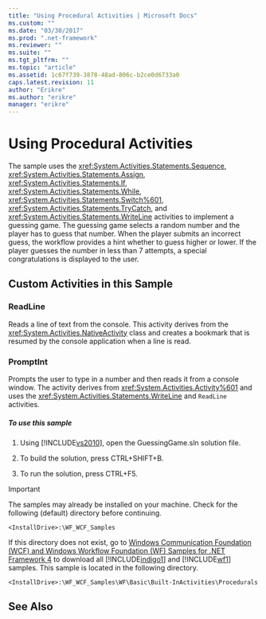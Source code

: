 ```yaml
---
title: "Using Procedural Activities | Microsoft Docs"
ms.custom: ""
ms.date: "03/30/2017"
ms.prod: ".net-framework"
ms.reviewer: ""
ms.suite: ""
ms.tgt_pltfrm: ""
ms.topic: "article"
ms.assetid: 1c67f739-3878-48ad-806c-b2ce0d6733a0
caps.latest.revision: 11
author: "Erikre"
ms.author: "erikre"
manager: "erikre"
---
```

# Using Procedural Activities
The sample uses the <xref:System.Activities.Statements.Sequence>, <xref:System.Activities.Statements.Assign>, <xref:System.Activities.Statements.If>, <xref:System.Activities.Statements.While>, <xref:System.Activities.Statements.Switch%601>, <xref:System.Activities.Statements.TryCatch>, and <xref:System.Activities.Statements.WriteLine> activities to implement a guessing game. The guessing game selects a random number and the player has to guess that number. When the player submits an incorrect guess, the workflow provides a hint whether to guess higher or lower. If the player guesses the number in less than 7 attempts, a special congratulations is displayed to the user.  
  
## Custom Activities in this Sample  
  
### ReadLine  
 Reads a line of text from the console. This activity derives from the <xref:System.Activities.NativeActivity> class and creates a bookmark that is resumed by the console application when a line is read.  
  
### PromptInt  
 Prompts the user to type in a number and then reads it from a console window. The activity derives from <xref:System.Activities.Activity%601> and uses the <xref:System.Activities.Statements.WriteLine> and `ReadLine` activities.  
  
##### To use this sample  
  
1.  Using [!INCLUDE[vs2010](../../../../includes/vs2010-md.md)], open the GuessingGame.sln solution file.  
  
2.  To build the solution, press CTRL+SHIFT+B.  
  
3.  To run the solution, press CTRL+F5.  
  
> [!IMPORTANT]
>  The samples may already be installed on your machine. Check for the following (default) directory before continuing.  
>   
>  `<InstallDrive>:\WF_WCF_Samples`  
>   
>  If this directory does not exist, go to [Windows Communication Foundation (WCF) and Windows Workflow Foundation (WF) Samples for .NET Framework 4](http://go.microsoft.com/fwlink/?LinkId=150780) to download all [!INCLUDE[indigo1](../../../../includes/indigo1-md.md)] and [!INCLUDE[wf1](../../../../includes/wf1-md.md)] samples. This sample is located in the following directory.  
>   
>  `<InstallDrive>:\WF_WCF_Samples\WF\Basic\Built-InActivities\Procedurals`  
  
## See Also